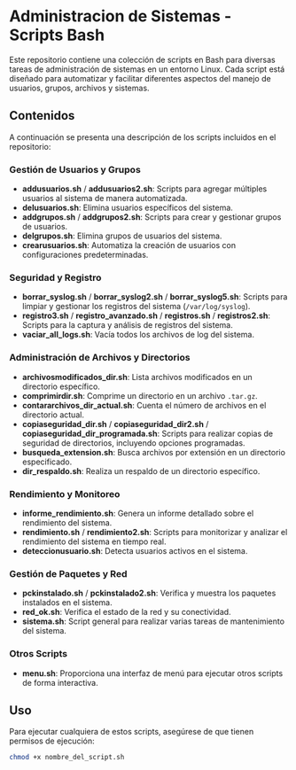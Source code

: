 # Administracion de Sistemas - Scripts Bash

Este repositorio contiene una colección de scripts en Bash para diversas tareas de administración de sistemas en un entorno Linux. Cada script está diseñado para automatizar y facilitar diferentes aspectos del manejo de usuarios, grupos, archivos y sistemas.

## Contenidos

A continuación se presenta una descripción de los scripts incluidos en el repositorio:

### Gestión de Usuarios y Grupos

- **addusuarios.sh** / **addusuarios2.sh**: Scripts para agregar múltiples usuarios al sistema de manera automatizada.
- **delusuarios.sh**: Elimina usuarios específicos del sistema.
- **addgrupos.sh** / **addgrupos2.sh**: Scripts para crear y gestionar grupos de usuarios.
- **delgrupos.sh**: Elimina grupos de usuarios del sistema.
- **crearusuarios.sh**: Automatiza la creación de usuarios con configuraciones predeterminadas.

### Seguridad y Registro

- **borrar_syslog.sh** / **borrar_syslog2.sh** / **borrar_syslog5.sh**: Scripts para limpiar y gestionar los registros del sistema (`/var/log/syslog`).
- **registro3.sh** / **registro_avanzado.sh** / **registros.sh** / **registros2.sh**: Scripts para la captura y análisis de registros del sistema.
- **vaciar_all_logs.sh**: Vacía todos los archivos de log del sistema.

### Administración de Archivos y Directorios

- **archivosmodificados_dir.sh**: Lista archivos modificados en un directorio específico.
- **comprimirdir.sh**: Comprime un directorio en un archivo `.tar.gz`.
- **contararchivos_dir_actual.sh**: Cuenta el número de archivos en el directorio actual.
- **copiaseguridad_dir.sh** / **copiaseguridad_dir2.sh** / **copiaseguridad_dir_programada.sh**: Scripts para realizar copias de seguridad de directorios, incluyendo opciones programadas.
- **busqueda_extension.sh**: Busca archivos por extensión en un directorio especificado.
- **dir_respaldo.sh**: Realiza un respaldo de un directorio específico.

### Rendimiento y Monitoreo

- **informe_rendimiento.sh**: Genera un informe detallado sobre el rendimiento del sistema.
- **rendimiento.sh** / **rendimiento2.sh**: Scripts para monitorizar y analizar el rendimiento del sistema en tiempo real.
- **deteccionusuario.sh**: Detecta usuarios activos en el sistema.

### Gestión de Paquetes y Red

- **pckinstalado.sh** / **pckinstalado2.sh**: Verifica y muestra los paquetes instalados en el sistema.
- **red_ok.sh**: Verifica el estado de la red y su conectividad.
- **sistema.sh**: Script general para realizar varias tareas de mantenimiento del sistema.

### Otros Scripts

- **menu.sh**: Proporciona una interfaz de menú para ejecutar otros scripts de forma interactiva.

## Uso

Para ejecutar cualquiera de estos scripts, asegúrese de que tienen permisos de ejecución:

```bash
chmod +x nombre_del_script.sh
